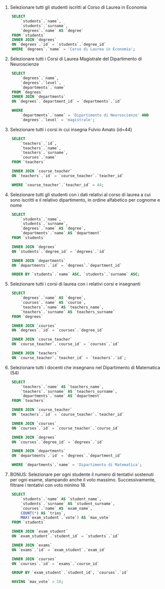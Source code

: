 1. Selezionare tutti gli studenti iscritti al Corso di Laurea in Economia

```sql
    SELECT
        `students`.`name`,
        `students`.`surname`,
        `degrees`.`name` AS `degree`
    FROM `students`
    INNER JOIN `degrees`
    ON `degrees`.`id` = `students`.`degree_id`
    WHERE `degrees`.`name` = 'Corso di Laurea in Economia';
```

2. Selezionare tutti i Corsi di Laurea Magistrale del Dipartimento di
   Neuroscienze

```sql
    SELECT
        `degrees`.`name`,
        `degrees`.`level`,
        `departments`.`name`
    FROM `degrees`
    INNER JOIN `departments`
    ON `degrees`.`department_id` = `departments`.`id`

    WHERE
        `departments`.`name` = 'Dipartimento di Neuroscienze' AND
        `degrees`.`level` = 'magistrale';
```

3. Selezionare tutti i corsi in cui insegna Fulvio Amato (id=44)

```sql
    SELECT
        `teachers`.`id`,
        `teachers`.`name`,
        `teachers`.`surname`,
        `courses`.`name`
    FROM `teachers`

    INNER JOIN `course_teacher`
    ON `teachers`.`id` = `course_teacher`.`teacher_id`

    WHERE `course_teacher`.`teacher_id` = 44;
```

4. Selezionare tutti gli studenti con i dati relativi al corso di laurea a cui
   sono iscritti e il relativo dipartimento, in ordine alfabetico per cognome e
   nome

```sql
    SELECT
        `students`.`name`,
        `students`.`surname`,
        `degrees`.`name` AS `degree`,
        `departments`.`name` AS `department`
    FROM `students`

    INNER JOIN `degrees`
    ON `students`.`degree_id` = `degrees`.`id`

    INNER JOIN `departments`
    ON `departments`.`id` = `degrees`.`department_id`

    ORDER BY `students`.`name` ASC, `students`.`surname` ASC;
```

5. Selezionare tutti i corsi di laurea con i relativi corsi e insegnanti

```sql
    SELECT
        `degrees`.`name` AS `degree`,
        `courses`.`name` AS `course`,
        `teachers`.`name` AS `teachers_name`,
        `teachers`.`surname` AS `teachers_surname`
    FROM `degrees`

    INNER JOIN `courses`
    ON `degrees`.`id` = `courses`.`degree_id`

    INNER JOIN `course_teacher`
    ON `course_teacher`.`course_id` = `courses`.`id`

    INNER JOIN `teachers`
    ON `course_teacher`.`teacher_id` = `teachers`.`id`;
```

6. Selezionare tutti i docenti che insegnano nel Dipartimento di
   Matematica (54)

```sql
    SELECT
        `teachers`.`name` AS `teachers_name`,
        `teachers`.`surname` AS `teachers_surname`,
        `departments`.`name` AS `department`
    FROM `teachers`

    INNER JOIN `course_teacher`
    ON `teachers`.`id` = `course_teacher`.`teacher_id`

    INNER JOIN `courses`
    ON `courses`.`id` = `course_teacher`.`course_id`

    INNER JOIN `degrees`
    ON `courses`.`degree_id` = `degrees`.`id`

    INNER JOIN `departments`
    ON `departments`.`id` = `degrees`.`department_id`

    WHERE `departments`.`name` = 'Dipartimento di Matematica';
```

7. BONUS: Selezionare per ogni studente il numero di tentativi sostenuti
   per ogni esame, stampando anche il voto massimo. Successivamente,
   filtrare i tentativi con voto minimo 18.

```sql
    SELECT
        `students`.`name` AS `student_name`,
        `students`.`surname` AS `student_surname`,
        `courses`.`name` AS `exam_name`,
        COUNT(*) AS `tries`,
        MAX(`exam_student`.`vote`) AS `max_vote`
    FROM `students`

    INNER JOIN `exam_student`
    ON `exam_student`.`student_id` = `students`.`id`

    INNER JOIN `exams`
    ON `exams`.`id` = `exam_student`.`exam_id`

    INNER JOIN `courses`
    ON `courses`.`id` = `exams`.`course_id`

    GROUP BY `exam_student`.`student_id`, `courses`.`id`

    HAVING `max_vote` > 18;
```
